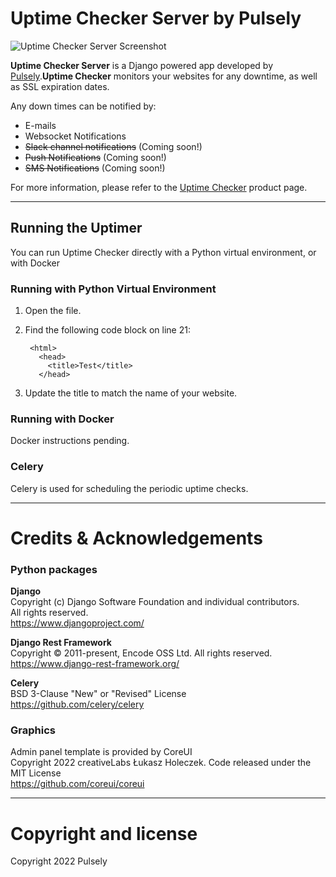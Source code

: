 
# Uptime Checker Server by Pulsely

![Uptime Checker Server Screenshot](https://pulsely.github.io/products/uptime-checker/images/screenshot.png)

__Uptime Checker Server__ is a Django powered app developed by [Pulsely](https://www.pulsely.com/).__Uptime Checker__ monitors your websites for any downtime, as well as SSL expiration dates.

Any down times can be notified by:
- E-mails
- Websocket Notifications
- <strike>Slack channel notifications</strike> (Coming soon!)
- <strike>Push Notifications</strike> (Coming soon!)
- <strike>SMS Notifications</strike> (Coming soon!)

For more information, please refer to the [Uptime Checker](https://www.pulsely.com/products/uptime-checker/) product page.

---

## Running the Uptimer

You can run Uptime Checker directly with a Python virtual environment, or with Docker

### Running with Python Virtual Environment

1. Open the file.
2. Find the following code block on line 21:

        <html>
          <head>
            <title>Test</title>
          </head>

3. Update the title to match the name of your website.

### Running with Docker

Docker instructions pending.

###  Celery

Celery is used for scheduling the periodic uptime checks.



---

# Credits & Acknowledgements

### Python packages

__Django__  
Copyright (c) Django Software Foundation and individual contributors.   
All rights reserved.   
https://www.djangoproject.com/

__Django Rest Framework__  
Copyright © 2011-present, Encode OSS Ltd. All rights reserved.  
https://www.django-rest-framework.org/

__Celery__  
BSD 3-Clause "New" or "Revised" License   
https://github.com/celery/celery

### Graphics

Admin panel template is provided by CoreUI  
Copyright 2022 creativeLabs Łukasz Holeczek. Code released under the MIT License   
https://github.com/coreui/coreui


---

# Copyright and license

Copyright 2022 Pulsely
